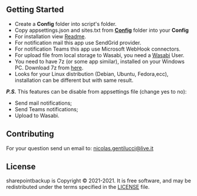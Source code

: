 ## Getting Started

- Create a **Config** folder into script's folder.
- Copy appsettings.json and sites.txt from [**Config**](https://github.com/NicoGenti/SharePointBackup/tree/main/Config) folder into your **Config**
- For installation view [Readme](https://github.com/NicoGenti/SharePointBackup/blob/main/docs/README.md). 
- For notification mail this app use SendGrid provider.
- For notification Teams this app use Microsoft WebHook connectors.
- For upload file from local storage to Wasabi, you need a [Wasabi](https://wasabi.com/) User.
- You need to have 7z (or some app similar), installed on your Windows PC. Download 7z from [here](https://www.7-zip.org/download.html).
- Looks for your Linux distribution (Debian, Ubuntu, Fedora,ecc), installation can be different but with same result.

***P.S.***
This features can be disable from appsettings file (change yes to no):
 - Send mail notifications;
 - Send Teams notifications;
 - Upload to Wasabi.

## Contributing

For your question send un email to: nicolas.gentilucci@live.it

## License

sharepointbackup is Copyright © 2021-2021. It is free
software, and may be redistributed under the terms specified in the
[LICENSE](./LICENSE) file.
